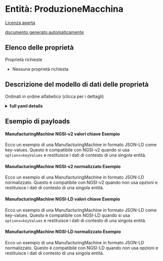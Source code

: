 Entità: ProduzioneMacchina  
==========================  
[Licenza aperta](https://github.com/smart-data-models//dataModel.ManufacturingMachine/blob/master/ManufacturingMachine/LICENSE.md)  
[documento generato automaticamente](https://docs.google.com/presentation/d/e/2PACX-1vTs-Ng5dIAwkg91oTTUdt8ua7woBXhPnwavZ0FxgR8BsAI_Ek3C5q97Nd94HS8KhP-r_quD4H0fgyt3/pub?start=false&loop=false&delayms=3000#slide=id.gb715ace035_0_60)  

## Elenco delle proprietà  

Proprietà richieste  
- Nessuna proprietà richiesta  ## Descrizione del modello di dati delle proprietà  
Ordinati in ordine alfabetico (clicca per i dettagli)  
<details><summary><strong>full yaml details</strong></summary>    
```yaml  
ManufacturingMachine:    
  description: 'Description of a generic machine'    
  modelTags: GSMA    
  properties:    
    address:    
      description: 'The mailing address'    
      properties:    
        addressCountry:    
          description: 'Property. The country. For example, Spain. Model:''https://schema.org/addressCountry'''    
          type: string    
        addressLocality:    
          description: 'Property. The locality in which the street address is, and which is in the region. Model:''https://schema.org/addressLocality'''    
          type: string    
        addressRegion:    
          description: 'Property. The region in which the locality is, and which is in the country. Model:''https://schema.org/addressRegion'''    
          type: string    
        postOfficeBoxNumber:    
          description: 'Property. The post office box number for PO box addresses. For example, 03578. Model:''https://schema.org/postOfficeBoxNumber'''    
          type: string    
        postalCode:    
          description: 'Property. The postal code. For example, 24004. Model:''https://schema.org/https://schema.org/postalCode'''    
          type: string    
        streetAddress:    
          description: 'Property. The street address. Model:''https://schema.org/streetAddress'''    
          type: string    
      type: object    
      x-ngsi:    
        model: https://schema.org/address    
        type: Property    
    alternateName:    
      description: 'An alternative name for this item'    
      type: string    
      x-ngsi:    
        type: Property    
    areaServed:    
      description: 'The geographic area where a service or offered item is provided'    
      type: string    
      x-ngsi:    
        model: https://schema.org/Text    
        type: Property    
    assetIdentifier:    
      description: 'An asset identifier (e.g. asset tag number) assigned by the owner.'    
      type: string    
      x-ngsi:    
        model: https://schema.org/Text    
        type: Property    
    batteryLevel:    
      description: 'Battery level. It must be equal to: 1.0 When the battery charge is full. 0.0 When the battery charge empty. Null when it cannot be determined.'    
      maximum: 1    
      minimum: 0    
      type: number    
      x-ngsi:    
        model: https://schema.org/Number    
        type: Property    
    building:    
      anyOf:    
        - description: 'Property. Identifier format of any NGSI entity'    
          maxLength: 256    
          minLength: 1    
          pattern: ^[\w\-\.\{\}\$\+\*\[\]`|~^@!,:\\]+$    
          type: string    
        - description: 'Property. Identifier format of any NGSI entity'    
          format: uri    
          type: string    
      description: 'Reference to the building entity instance into which this machine is installed'    
      x-ngsi:    
        type: Relationship    
    countryOfManufacture:    
      description: 'The country where this machine was manufactured.'    
      type: string    
      x-ngsi:    
        model: https://schema.org/Text    
        type: Property    
    current:    
      description: 'The nominal required supply current (at the nominal supply voltage), in amps'    
      type: number    
      x-ngsi:    
        model: https://schema.org/Number    
        type: Property    
        units: Amps    
    dataProvider:    
      description: 'A sequence of characters identifying the provider of the harmonised data entity.'    
      type: string    
      x-ngsi:    
        type: Property    
    dateCreated:    
      description: 'Entity creation timestamp. This will usually be allocated by the storage platform.'    
      format: date-time    
      type: string    
      x-ngsi:    
        type: Property    
    dateModified:    
      description: 'Timestamp of the last modification of the entity. This will usually be allocated by the storage platform.'    
      format: date-time    
      type: string    
      x-ngsi:    
        type: Property    
    description:    
      description: 'A description of this item'    
      type: string    
      x-ngsi:    
        type: Property    
    factory:    
      description: 'The factory name/code manufacturing this machine.'    
      type: string    
      x-ngsi:    
        model: https://schema.org/Text    
        type: Property    
    firmwareVersion:    
      description: 'The (manufacturer specific) firmware version of this machine.'    
      type: string    
      x-ngsi:    
        model: https://schema.org/Text    
        type: Property    
    firstUsedAt:    
      description: 'Indicates the date/time at which date and time the machine was first used (nominally in UTC).'    
      format: date-time    
      type: string    
      x-ngsi:    
        model: https://schema.org/Text    
        type: Property    
    hardwareVersion:    
      description: 'The (manufacturer specific) hardware version of this machine.'    
      type: string    
      x-ngsi:    
        model: https://schema.org/Text    
        type: Property    
    id:    
      anyOf: &manufacturingmachine_-_properties_-_owner_-_items_-_anyof    
        - description: 'Property. Identifier format of any NGSI entity'    
          maxLength: 256    
          minLength: 1    
          pattern: ^[\w\-\.\{\}\$\+\*\[\]`|~^@!,:\\]+$    
          type: string    
        - description: 'Property. Identifier format of any NGSI entity'    
          format: uri    
          type: string    
      description: 'Unique identifier of the entity'    
      x-ngsi:    
        type: Property    
    installationNotes:    
      description: 'Notes relating to this machine installation.'    
      properties:    
        docUri:    
          format: uri    
          type: string    
        value:    
          type: string    
      type: object    
      x-ngsi:    
        model: https://schema.org/Text    
        type: Property    
    installedAt:    
      description: 'Indicates the date/time at which date and time the machine was installed (nominally in UTC).'    
      format: date-time    
      type: string    
      x-ngsi:    
        model: https://schema.org/Text    
        type: Property    
    location:    
      description: 'Geojson reference to the item. It can be Point, LineString, Polygon, MultiPoint, MultiLineString or MultiPolygon'    
      oneOf:    
        - description: 'Geoproperty. Geojson reference to the item. Point'    
          properties:    
            bbox:    
              items:    
                type: number    
              minItems: 4    
              type: array    
            coordinates:    
              items:    
                type: number    
              minItems: 2    
              type: array    
            type:    
              enum:    
                - Point    
              type: string    
          required:    
            - type    
            - coordinates    
          title: 'GeoJSON Point'    
          type: object    
        - description: 'Geoproperty. Geojson reference to the item. LineString'    
          properties:    
            bbox:    
              items:    
                type: number    
              minItems: 4    
              type: array    
            coordinates:    
              items:    
                items:    
                  type: number    
                minItems: 2    
                type: array    
              minItems: 2    
              type: array    
            type:    
              enum:    
                - LineString    
              type: string    
          required:    
            - type    
            - coordinates    
          title: 'GeoJSON LineString'    
          type: object    
        - description: 'Geoproperty. Geojson reference to the item. Polygon'    
          properties:    
            bbox:    
              items:    
                type: number    
              minItems: 4    
              type: array    
            coordinates:    
              items:    
                items:    
                  items:    
                    type: number    
                  minItems: 2    
                  type: array    
                minItems: 4    
                type: array    
              type: array    
            type:    
              enum:    
                - Polygon    
              type: string    
          required:    
            - type    
            - coordinates    
          title: 'GeoJSON Polygon'    
          type: object    
        - description: 'Geoproperty. Geojson reference to the item. MultiPoint'    
          properties:    
            bbox:    
              items:    
                type: number    
              minItems: 4    
              type: array    
            coordinates:    
              items:    
                items:    
                  type: number    
                minItems: 2    
                type: array    
              type: array    
            type:    
              enum:    
                - MultiPoint    
              type: string    
          required:    
            - type    
            - coordinates    
          title: 'GeoJSON MultiPoint'    
          type: object    
        - description: 'Geoproperty. Geojson reference to the item. MultiLineString'    
          properties:    
            bbox:    
              items:    
                type: number    
              minItems: 4    
              type: array    
            coordinates:    
              items:    
                items:    
                  items:    
                    type: number    
                  minItems: 2    
                  type: array    
                minItems: 2    
                type: array    
              type: array    
            type:    
              enum:    
                - MultiLineString    
              type: string    
          required:    
            - type    
            - coordinates    
          title: 'GeoJSON MultiLineString'    
          type: object    
        - description: 'Geoproperty. Geojson reference to the item. MultiLineString'    
          properties:    
            bbox:    
              items:    
                type: number    
              minItems: 4    
              type: array    
            coordinates:    
              items:    
                items:    
                  items:    
                    items:    
                      type: number    
                    minItems: 2    
                    type: array    
                  minItems: 4    
                  type: array    
                type: array    
              type: array    
            type:    
              enum:    
                - MultiPolygon    
              type: string    
          required:    
            - type    
            - coordinates    
          title: 'GeoJSON MultiPolygon'    
          type: object    
      x-ngsi:    
        type: Geoproperty    
    machineModel:    
      anyOf:    
        - description: 'Property. Identifier format of any NGSI entity'    
          maxLength: 256    
          minLength: 1    
          pattern: ^[\w\-\.\{\}\$\+\*\[\]`|~^@!,:\\]+$    
          type: string    
        - description: 'Property. Identifier format of any NGSI entity'    
          format: uri    
          type: string    
      description: 'A reference to the associated Machine Model for this machine.'    
      x-ngsi:    
        type: Relationship    
    machineOwner:    
      description: 'Reference to the owner or owners of the machine as either a Schema.org person or organization.'    
      items:    
        anyOf:    
          - description: 'Property. Identifier format of any NGSI entity'    
            maxLength: 256    
            minLength: 1    
            pattern: ^[\w\-\.\{\}\$\+\*\[\]`|~^@!,:\\]+$    
            type: string    
          - description: 'Property. Identifier format of any NGSI entity'    
            format: uri    
            type: string    
      type: array    
      x-ngsi:    
        type: Relationship    
    manufacturedAt:    
      description: 'Indicates the date/time at which date and time the machine was manufactured (nominally in UTC).'    
      format: date-time    
      type: string    
      x-ngsi:    
        model: https://schema.org/Text    
        type: Property    
    name:    
      description: 'The name of this item.'    
      type: string    
      x-ngsi:    
        type: Property    
    online:    
      description: 'The communication status of this machine. A logical representation of Offline (false) or Online (true).'    
      type: boolean    
      x-ngsi:    
        model: https://schema.org/Boolean    
        type: Property    
    osVersion:    
      description: 'The (manufacturer specific) operating system version of this machine'    
      type: string    
      x-ngsi:    
        model: https://schema.org/Text    
        type: Property    
    owner:    
      description: 'A List containing a JSON encoded sequence of characters referencing the unique Ids of the owner(s)'    
      items:    
        anyOf: *manufacturingmachine_-_properties_-_owner_-_items_-_anyof    
        description: 'Property. Unique identifier of the entity'    
      type: array    
      x-ngsi:    
        type: Property    
    power:    
      description: 'The nominal rated power consumption of the machine in kW'    
      type: number    
      x-ngsi:    
        model: https://schema.org/Number    
        type: Property    
        units: Kw    
    rotationalSpeed:    
      description: ' 	The maximum rotational speed in rpm (for machines such as drills, lathes)'    
      type: number    
      x-ngsi:    
        model: https://schema.org/Number    
        type: Property    
        units: rpm    
    seeAlso:    
      description: 'list of uri pointing to additional resources about the item'    
      oneOf:    
        - items:    
            format: uri    
            type: string    
          minItems: 1    
          type: array    
        - format: uri    
          type: string    
      x-ngsi:    
        type: Property    
    serialNumber:    
      description: 'The serial number assigned by the manufacturer.'    
      type: string    
      x-ngsi:    
        model: https://schema.org/Text    
        type: Property    
    softwareVersion:    
      description: 'The (manufacturer specific) software version of this machine.'    
      type: string    
      x-ngsi:    
        model: https://schema.org/Text    
        type: Property    
    source:    
      description: 'A sequence of characters giving the original source of the entity data as a URL. Recommended to be the fully qualified domain name of the source provider, or the URL to the source object.'    
      type: string    
      x-ngsi:    
        type: Property    
    status:    
      description: 'Text formatted (current) machine status code or description. Expected to be the manufacturer or machine specific status code generated by the machine.'    
      type: string    
      x-ngsi:    
        model: https://schema.org/Text    
        type: Property    
    subscriptionService:    
      description: 'Reference to service subscriptions related to this machine e.g. energy supplies, Internet Service Providers etc, maintenance'    
      items:    
        anyOf:    
          - description: 'Property. Identifier format of any NGSI entity'    
            maxLength: 256    
            minLength: 1    
            pattern: ^[\w\-\.\{\}\$\+\*\[\]`|~^@!,:\\]+$    
            type: string    
          - description: 'Property. Identifier format of any NGSI entity'    
            format: uri    
            type: string    
      type: array    
      x-ngsi:    
        type: Relationship    
    supplierName:    
      description: 'The name of the supplier of this machine.'    
      type: string    
      x-ngsi:    
        model: https://schema.org/Text    
        type: Property    
    supportedProtocol:    
      description: 'Supported protocol(s) or networks.'    
      items:    
        type: string    
      type: array    
      x-ngsi:    
        model: https://schema.org/Text    
        type: Property    
    type:    
      description: 'NGSI entity type. It has to be Machine.'    
      enum:    
        - ManufacturingMachine    
      type: string    
      x-ngsi:    
        model: https://schema.org/Text    
        type: Property    
    voltage:    
      description: 'The nominal required supply voltage, in volts'    
      type: number    
      x-ngsi:    
        model: https://schema.org/Number    
        type: Property    
        units: Volts    
  required:    
    - id    
    - type    
  type: object    
  version: 0.0.1    
```  
</details>    
## Esempio di payloads  
#### ManufacturingMachine NGSI-v2 valori chiave Esempio  
Ecco un esempio di una ManufacturingMachine in formato JSON-LD come key-values. Questo è compatibile con NGSI-v2 quando si usa `options=keyValues` e restituisce i dati di contesto di una singola entità.  
#### ManufacturingMachine NGSI-v2 normalizzato Esempio  
Ecco un esempio di una ManufacturingMachine in formato JSON-LD normalizzato. Questo è compatibile con NGSI-v2 quando non usa opzioni e restituisce i dati di contesto di una singola entità.  
#### ManufacturingMachine NGSI-LD valori chiave Esempio  
Ecco un esempio di una ManufacturingMachine in formato JSON-LD come key-values. Questo è compatibile con NGSI-LD quando si usa `options=keyValues` e restituisce i dati di contesto di una singola entità.  
#### ManufacturingMachine NGSI-LD normalizzato Esempio  
Ecco un esempio di una ManufacturingMachine in formato JSON-LD normalizzato. Questo è compatibile con NGSI-LD quando non usa opzioni e restituisce i dati di contesto di una singola entità.  

